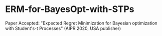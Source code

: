 # ERM-for-BayesOpt-with-STPs
Paper Accepted: "Expected Regret Minimization for Bayesian optimization with Student's-t Processes" (AIPR 2020, USA publisher)
